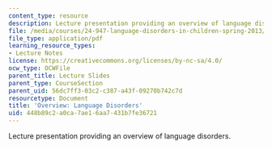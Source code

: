 ```yaml
---
content_type: resource
description: Lecture presentation providing an overview of language disorders.
file: /media/courses/24-947-language-disorders-in-children-spring-2013/448b89c2a0ca7ae16aa7431b7fe36721_MIT24_947S13_OvrviwLnguge.pdf
file_type: application/pdf
learning_resource_types:
- Lecture Notes
license: https://creativecommons.org/licenses/by-nc-sa/4.0/
ocw_type: OCWFile
parent_title: Lecture Slides
parent_type: CourseSection
parent_uid: 56dc7ff3-03c2-c387-a43f-09270b742c7d
resourcetype: Document
title: 'Overview: Language Disorders'
uid: 448b89c2-a0ca-7ae1-6aa7-431b7fe36721
---
```

Lecture presentation providing an overview of language disorders.